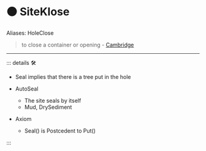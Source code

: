 # 🟠 <motor>SiteKlose</motor>

Aliases: HoleClose

> to close a container or opening - [Cambridge](https://dictionary.cambridge.org/dictionary/english/seal)

---

<!-- =================================================== -->
<!-- =================================================== -->
<!-- =================================================== -->
<!-- =================================================== -->
<!-- =================================================== -->
::: details 🛠

- Seal implies that there is a tree put in the hole
- AutoSeal
    - The site seals by itself
    - Mud, DrySediment

- Axiom
    - Seal() is Postcedent to Put()

:::
